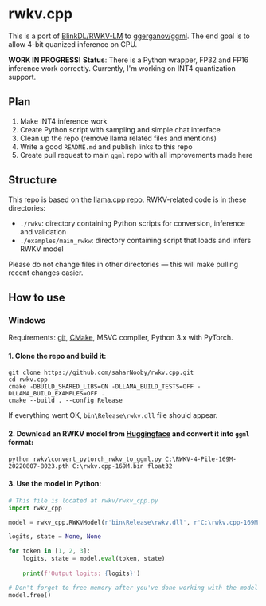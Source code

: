 # rwkv.cpp

This is a port of [BlinkDL/RWKV-LM](https://github.com/BlinkDL/RWKV-LM) to [ggerganov/ggml](https://github.com/ggerganov/ggml). The end goal is to allow 4-bit quanized inference on CPU.

**WORK IN PROGRESS!** **Status**: There is a Python wrapper, FP32 and FP16 inference work correctly. Currently, I'm working on INT4 quantization support.

## Plan

1. Make INT4 inference work
2. Create Python script with sampling and simple chat interface
3. Clean up the repo (remove llama related files and mentions)
4. Write a good `README.md` and publish links to this repo
5. Create pull request to main `ggml` repo with all improvements made here

## Structure

This repo is based on the [llama.cpp repo](https://github.com/ggerganov/llama.cpp). RWKV-related code is in these directories:

- `./rwkv`: directory containing Python scripts for conversion, inference and validation
- `./examples/main_rwkw`: directory containing script that loads and infers RWKV model

Please do not change files in other directories — this will make pulling recent changes easier.

## How to use

### Windows

Requirements: [git](https://gitforwindows.org/), [CMake](https://cmake.org/download/), MSVC compiler, Python 3.x with PyTorch.

#### 1. Clone the repo and build it:

```commandline
git clone https://github.com/saharNooby/rwkv.cpp.git
cd rwkv.cpp
cmake -DBUILD_SHARED_LIBS=ON -DLLAMA_BUILD_TESTS=OFF -DLLAMA_BUILD_EXAMPLES=OFF .
cmake --build . --config Release
```

If everything went OK, `bin\Release\rwkv.dll` file should appear.

#### 2. Download an RWKV model from [Huggingface](https://huggingface.co/BlinkDL) and convert it into `ggml` format:

```commandline
python rwkv\convert_pytorch_rwkv_to_ggml.py C:\RWKV-4-Pile-169M-20220807-8023.pth C:\rwkv.cpp-169M.bin float32
```

#### 3. Use the model in Python:

```python
# This file is located at rwkv/rwkv_cpp.py
import rwkv_cpp

model = rwkv_cpp.RWKVModel(r'bin\Release\rwkv.dll', r'C:\rwkv.cpp-169M.bin')

logits, state = None, None

for token in [1, 2, 3]:
    logits, state = model.eval(token, state)
    
    print(f'Output logits: {logits}')

# Don't forget to free memory after you've done working with the model
model.free()

```
